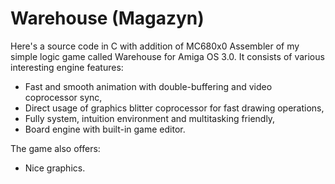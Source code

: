 # Warehouse (Magazyn)

Here's a source code in C with addition of MC680x0 Assembler of my simple logic game called 
Warehouse for Amiga OS 3.0.
It consists of various interesting engine features:
- Fast and smooth animation with double-buffering and video coprocessor sync,
- Direct usage of graphics blitter coprocessor for fast drawing operations,
- Fully system, intuition environment and multitasking friendly,
- Board engine with built-in game editor.

The game also offers:
- Nice graphics.